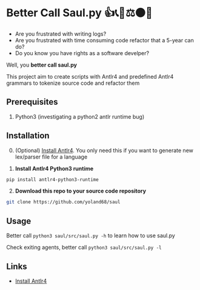 # Better Call Saul.py 👍📞👨⚖️⚫🐍

- Are you frustrated with writing logs?
- Are you frustrated with time consuming code refactor that a 5-year can do?
- Do you know you have rights as a software develper? 

Well, you **better call saul.py**

This project aim to create scripts with Antlr4 and predefined Antlr4 grammars
to tokenize source code and refactor them

## Prerequisites

1. Python3 (investigating a python2 antlr runtime bug)

## Installation

0. (Optional) [Install Antlr4](https://github.com/antlr/antlr4/blob/master/doc/getting-started.md).
You only need this if you want to generate new lex/parser file for a language

1. **Install Antlr4 Python3 runtime**
```bash
pip install antlr4-python3-runtime
```

2. **Download this repo to your source code repository**
```bash
git clone https://github.com/yoland68/saul
```

## Usage

Better call `python3 saul/src/saul.py -h` to learn how to use saul.py

Check exiting agents, better call `python3 saul/src/saul.py -l`


## Links

- [Install Antlr4](https://github.com/antlr/antlr4/blob/master/doc/getting-started.md)
